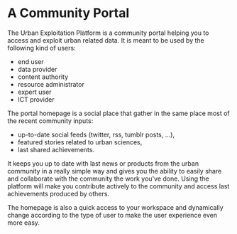 # A Community Portal

The Urban Exploitation Platform is a community portal helping you to access and exploit urban related data.
It is meant to be used by the following kind of users:

- end user
- data provider
- content authority
- resource administrator
- expert user
- ICT provider

The portal homepage is a social place that gather in the same place most of the recent community inputs:

- up-to-date social feeds (twitter, rss, tumblr posts, ...),
- featured stories related to urban sciences,
- last shared achievements.

It keeps you up to date with last news or products from the urban community in a really simple way and gives you the ability to easily share and collaborate with the community the work you've done. Using the platform will make you contribute actively to the community and access last achievements produced by others.

The homepage is also a quick access to your workspace and dynamically change according to the type of user to make the user experience even more easy.
